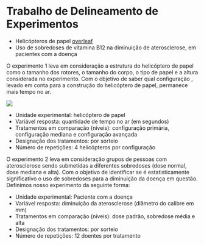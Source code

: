 # Trabalho de Delineamento de Experimentos

   - Helicópteros de papel [overleaf](https://www.overleaf.com/14905746kcxgspkrdtmg)
   - Uso de sobredoses de vitamina B12 na diminuição de aterosclerose, em pacientes com a doença 
    


O experimento 1 leva em consideração a estrutura do helicóptero de papel como o tamanho dos rotores, o tamanho do corpo, o tipo de papel e a altura considerada no experimento.  Com o objetivo de saber qual configuração , levado em conta para a construção do helicóptero de papel, permanece mais tempo no ar. 


![](http://www.vaicomtudo.com/wp-content/uploads/2007/10/3-helicopteros-de-papel.png)


  - Unidade experimental: helicóptero de papel
  - Variável resposta:    quantidade de tempo no ar (em segundos)
  - Tratamentos em comparação (níveis): configuração primária, configuração mediana e configuração avançada
  - Designação dos tratamentos: por sorteio
  - Número de repetições: 4 helicópteros por configuração
  
  
  
  O experimento 2 leva em consideração grupos de pessoas com aterosclerose sendo submetidas a diferentes sobredoses (dose normal, dose mediana e alta).  Com o objetivo de identificar se é estatisticamente significativo o uso de sobredoses para a diminuição da doença em questão. Definimos nosso experimento da seguinte forma:

  - Unidade experimental: Paciente com a doença
  - Variável resposta: diminuição da aterosclerose (diâmetro do calibre em mm)
  - Tratamentos em comparação (níveis): dose padrão, sobredose média e alta
  - Designação dos tratamentos: por sorteio
  - Número de repetições: 12 doentes por tratamento
  
  
